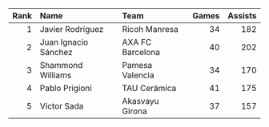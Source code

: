 |   Rank | Name                 | Team             |   Games |   Assists |
|-------:|:---------------------|:-----------------|--------:|----------:|
|      1 | Javier Rodríguez     | Ricoh Manresa    |      34 |       182 |
|      2 | Juan Ignacio Sánchez | AXA FC Barcelona |      40 |       202 |
|      3 | Shammond Williams    | Pamesa Valencia  |      34 |       170 |
|      4 | Pablo Prigioni       | TAU Cerámica     |      41 |       175 |
|      5 | Víctor Sada          | Akasvayu Girona  |      37 |       157 |